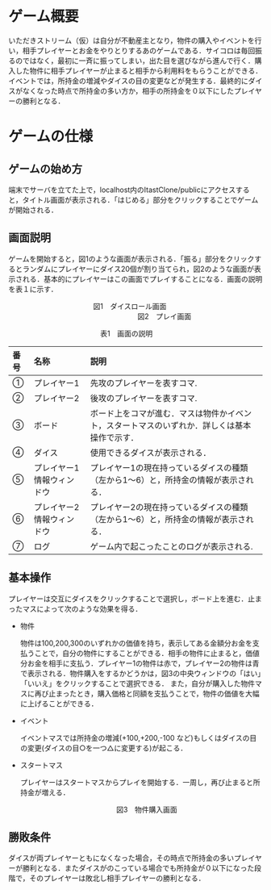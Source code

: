 # ゲーム概要
いただきストリーム（仮）は自分が不動産主となり，物件の購入やイベントを行い，相手プレイヤーとお金をやりとりするあのゲームである．サイコロは毎回振るのではなく，最初に一斉に振ってしまい，出た目を選びながら進んで行く．購入した物件に相手プレイヤーが止まると相手から利用料をもらうことができる．イベントでは，所持金の増減やダイスの目の変更などが発生する．最終的にダイスがなくなった時点で所持金の多い方か，相手の所持金を０以下にしたプレイヤーの勝利となる．

# ゲームの仕様
## ゲームの始め方
端末でサーバを立てた上で，localhost内のItastClone/publicにアクセスすると，タイトル画面が表示される．「はじめる」部分をクリックすることでゲームが開始される．

## 画面説明
ゲームを開始すると，図1のような画面が表示される．「振る」部分をクリックするとランダムにプレイヤーにダイス20個が割り当てられ，図2のような画面が表示される．基本的にプレイヤーはこの画面でプレイすることになる．画面の説明を表１に示す．

　　　　　　　　　　　　図1　ダイスロール画面
　　　　 
　　　　　　　　　　　　　　図2　プレイ画面


　　　　　　　　　　　　　表1　画面の説明

| 番号 | 名称 | 説明 | 
|:----|:----|:----| 
| ①  | プレイヤー1 | 先攻のプレイヤーを表すコマ. | 
| ②  | プレイヤー2 | 後攻のプレイヤーを表すコマ. | 
| ③  | ボード | ボード上をコマが進む．マスは物件かイベント，スタートマスのいずれか．詳しくは基本操作で示す． | 
| ④  | ダイス | 使用できるダイスが表示される． | 
| ⑤  | プレイヤー1情報ウィンドウ | プレイヤー1の現在持っているダイスの種類（左から1〜6）と，所持金の情報が表示される． | 
| ⑥  | プレイヤー2情報ウィンドウ | プレイヤー2の現在持っているダイスの種類（左から1〜6）と，所持金の情報が表示される． | 
| ⑦  | ログ | ゲーム内で起こったことのログが表示される. | 


## 基本操作
プレイヤーは交互にダイスをクリックすることで選択し，ボード上を進む．止まったマスによって次のような効果を得る．

- 物件

  物件は100,200,300のいずれかの価値を持ち，表示してある金額分お金を支払うことで，自分の物件にすることができる．相手の物件に止まると，価値分お金を相手に支払う．プレイヤー1の物件は赤で，プレイヤー2の物件は青で表示される．物件購入をするかどうかは，図3の中央ウィンドウの「はい」「いいえ」をクリックすることで選択できる．
  また，自分が購入した物件マスに再び止まったとき，購入価格と同額を支払うことで，物件の価値を大幅に上げることができる．

- イベント

  イベントマスでは所持金の増減(+100,+200,-100 など)もしくはダイスの目の変更(ダイスの目○を一つ△に変更する)が起こる．
  
- スタートマス

  プレイヤーはスタートマスからプレイを開始する．一周し，再び止まると所持金が増える．

　　　 
　　　　　　　　　　　　図3　物件購入画面

## 勝敗条件
ダイスが両プレイヤーともになくなった場合，その時点で所持金の多いプレイヤーが勝利となる．またダイスがのこっている場合でも所持金が０以下になった段階で，そのプレイヤーは敗北し相手プレイヤーの勝利となる．
